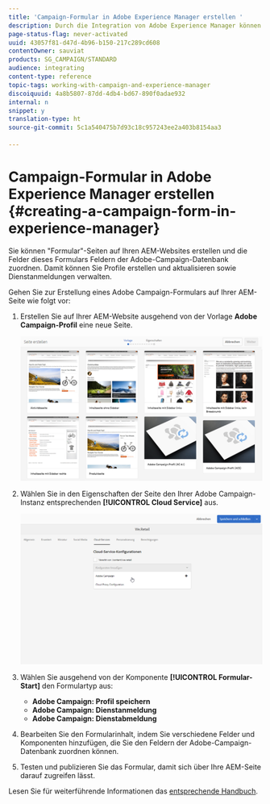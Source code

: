 ```yaml
---
title: 'Campaign-Formular in Adobe Experience Manager erstellen '
description: Durch die Integration von Adobe Experience Manager können Sie Formulare direkt in AEM einrichten, um Profile zu erstellen und zu aktualisieren oder Abonnements zu verwalten.
page-status-flag: never-activated
uuid: 43057f81-d47d-4b96-b150-217c289cd608
contentOwner: sauviat
products: SG_CAMPAIGN/STANDARD
audience: integrating
content-type: reference
topic-tags: working-with-campaign-and-experience-manager
discoiquuid: 4a8b5807-87dd-4db4-bd67-890f0adae932
internal: n
snippet: y
translation-type: ht
source-git-commit: 5c1a540475b7d93c18c957243ee2a403b8154aa3

---
```



# Campaign-Formular in Adobe Experience Manager erstellen {#creating-a-campaign-form-in-experience-manager}

Sie können &quot;Formular&quot;-Seiten auf Ihren AEM-Websites erstellen und die Felder dieses Formulars Feldern der Adobe-Campaign-Datenbank zuordnen. Damit können Sie Profile erstellen und aktualisieren sowie Dienstanmeldungen verwalten.

Gehen Sie zur Erstellung eines Adobe Campaign-Formulars auf Ihrer AEM-Seite wie folgt vor:

1. Erstellen Sie auf Ihrer AEM-Website ausgehend von der Vorlage **Adobe Campaign-Profil** eine neue Seite.

   ![](assets/aem_content_forms.png)

1. Wählen Sie in den Eigenschaften der Seite den Ihrer Adobe Campaign-Instanz entsprechenden **[!UICONTROL Cloud Service]** aus.

   ![](assets/aem_content_forms_2.png)

1. Wählen Sie ausgehend von der Komponente **[!UICONTROL Formular-Start]** den Formulartyp aus:

   * **Adobe Campaign: Profil speichern**
   * **Adobe Campaign: Dienstanmeldung**
   * **Adobe Campaign: Dienstabmeldung**

1. Bearbeiten Sie den Formularinhalt, indem Sie verschiedene Felder und Komponenten hinzufügen, die Sie den Feldern der Adobe-Campaign-Datenbank zuordnen können.
1. Testen und publizieren Sie das Formular, damit sich über Ihre AEM-Seite darauf zugreifen lässt.

Lesen Sie für weiterführende Informationen das [entsprechende Handbuch](https://docs.adobe.com/content/help/de-DE/experience-manager-65/authoring/aem-adobe-campaign/adobe-campaign-forms.html).
